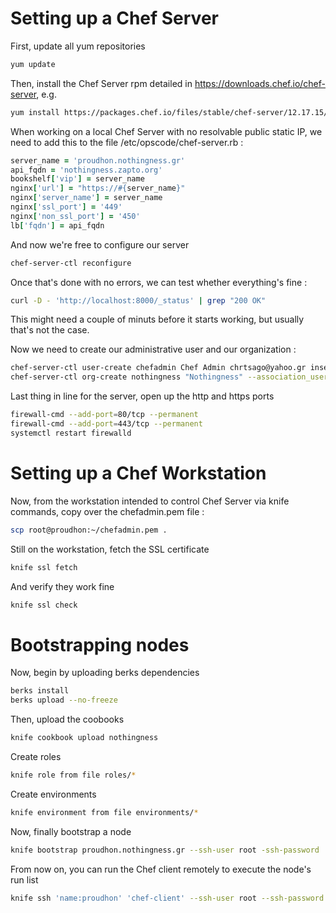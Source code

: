 # Setting up a Chef Server

First, update all yum repositories

```bash
yum update
```

Then, install the Chef Server rpm detailed in https://downloads.chef.io/chef-server, e.g.

```bash
yum install https://packages.chef.io/files/stable/chef-server/12.17.15/el/7/chef-server-core-12.17.15-1.el7.x86_64.rpm
```

When working on a local Chef Server with no resolvable public static IP, we need to add this to the file /etc/opscode/chef-server.rb :

```ruby
server_name = 'proudhon.nothingness.gr'
api_fqdn = 'nothingness.zapto.org'
bookshelf['vip'] = server_name
nginx['url'] = "https://#{server_name}"
nginx['server_name'] = server_name
nginx['ssl_port'] = '449'
nginx['non_ssl_port'] = '450'
lb['fqdn'] = api_fqdn
```

And now we're free to configure our server

```bash
chef-server-ctl reconfigure
```

Once that's done with no errors, we can test whether everything's fine :

```bash
curl -D - 'http://localhost:8000/_status' | grep "200 OK"
```

This might need a couple of minuts before it starts working, but usually that's not the case.

Now we need to create our administrative user and our organization :

```bash
chef-server-ctl user-create chefadmin Chef Admin chrtsago@yahoo.gr insecureword --filename chefadmin.pem
chef-server-ctl org-create nothingness "Nothingness" --association_user chefadmin --filename nothingness-validator.pem
```

Last thing in line for the server, open up the http and https ports

```bash
firewall-cmd --add-port=80/tcp --permanent
firewall-cmd --add-port=443/tcp --permanent
systemctl restart firewalld
```

# Setting up a Chef Workstation

Now, from the workstation intended to control Chef Server via knife commands, copy over the chefadmin.pem file :

```bash
scp root@proudhon:~/chefadmin.pem . 
```

Still on the workstation, fetch the SSL certificate

```bash
knife ssl fetch
```

And verify they work fine

```bash
knife ssl check
```

# Bootstrapping nodes

Now, begin by uploading berks dependencies

```bash
berks install
berks upload --no-freeze
```

Then, upload the coobooks

```bash
knife cookbook upload nothingness
```

Create roles

```bash
knife role from file roles/*
```

Create environments

```bash
knife environment from file environments/*
```

Now, finally bootstrap a node

```bash
knife bootstrap proudhon.nothingness.gr --ssh-user root -ssh-password 'insecureword' --node-name proudhon --run-list 'role[admin]' --environment admin
```

From now on, you can run the Chef client remotely to execute the node's run list

```bash
knife ssh 'name:proudhon' 'chef-client' --ssh-user root --ssh-password 'insecureword'
```
